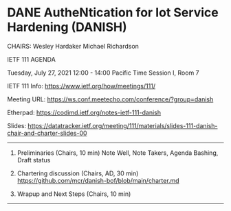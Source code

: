 DANE AutheNtication for Iot Service Hardening (DANISH)
======================================================

CHAIRS:  Wesley Hardaker
         Michael Richardson


IETF 111 AGENDA

Tuesday, July 27, 2021
12:00 - 14:00 Pacific Time
Session I, Room 7

IETF 111 Info: https://www.ietf.org/how/meetings/111/

Meeting URL: https://ws.conf.meetecho.com/conference/?group=danish

Etherpad: https://codimd.ietf.org/notes-ietf-111-danish

Slides:   https://datatracker.ietf.org/meeting/111/materials/slides-111-danish-chair-and-charter-slides-00

-------------------------------------------------

1. Preliminaries (Chairs, 10 min)
Note Well, Note Takers, Agenda Bashing, Draft status

2. Chartering discussion (Chairs, AD, 30 min)
   https://github.com/mcr/danish-bof/blob/main/charter.md


3. Wrapup and Next Steps (Chairs, 10 min)

-------------------------------------------------
